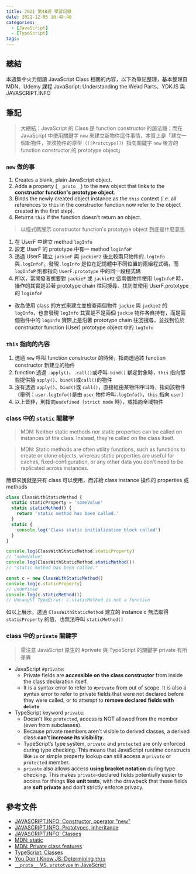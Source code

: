 ```yaml
---
title: 2021 第48週 學習記錄
date: 2021-12-05 10:48:40
categories:
  - [JavaScript]
  - [TypeScript]
tags:
---
```


## 總結

本週集中火力閱讀 JavaScript Class 相關的內容，以下為筆記整理，基本整理自 MDN、Udemy 課程 JavaScript: Understanding the Weird Parts、YDKJS 與 JAVASCRIPT.INFO

## 筆記

> 大總結：JavaScript 的 Class 是 function constructor 的語法糖；而在 JavaScript 中使用關鍵字 `new` 來建立新物件這件事情，本質上是「建立一個新物件，並該物件的原型（`[[Prototype]]`）指向關鍵字 `new` 後方的 function constructor 的 prototype object」

### `new` 做的事

1. Creates a blank, plain JavaScript object.
1. Adds a property (`__proto__`) to the new object that links to the **constructor function's prototype object**.
1. Binds the newly created object instance as the `this` context (i.e. all references to `this` in the constructor function now refer to the object created in the first step).
1. Returns `this` if the function doesn't return an object.

> 以程式碼展示 constructor function's prototype object 到底是什麼意思

<script src="https://gist.github.com/tzynwang/10863be3efdd0ad7256f7b63b7b428a0.js"></script>

1. 在 UserF 中建立 method `logInfo`
1. 設定 UserF 的 prototype 中有一 method `logInfoP`
1. 透過 UserF 建立 `jackieF` 與 `jackieF2` 後比較兩只物件的`.logInfo` 與`.logInfoP`，發現`.logInfo` 是位在記憶體中不同位置的兩組程式碼，而 `logInfoP` 則都指向 `UserF.prototype` 中的同一段程式碼
1. 所以，當開發者想要對 `jackieF` 或 `jackieF2` 這兩個物件使用 `logInfoP` 時，操作的其實是沿著 prototype chain 往回搜尋、找到並使用 UserF.prototype 的 `logInfoP`

<script src="https://gist.github.com/tzynwang/27744405dbd062612c649134907dabb8.js"></script>

- 改為使用 class 的方式來建立並檢查兩個物件 `jackie` 與 `jackie2` 的 `logInfo`，也會發現 `logInfo` 其實是不是兩個 `jackie` 物件各自持有，而是兩個物件中的 `logInfo` 實際上是沿著 prototype chain 往回搜尋，並找到位於 constructor function (User) prototype object 中的 `logInfo`

### `this` 指向的內容

1. 透過 `new` 呼叫 function constructor 的時候，指向透過該 function constructor 新建立的物件
1. function 透過 `.apply()`、`.call()`或呼叫`.bind()` 綁定對象時，`this` 指向那些提供給 `apply()`、`bind()`或`call()`的物件
1. 沒有透過 `apply()`、`bind()`或 `call()`，直接經由某物件呼叫時，指向該物件（舉例：`user.logInfo()`是由 `user` 物件呼叫`.logInfo()`，`this` 指向 `user`）
1. 以上皆非，則指向`undefined`（`strict mode` 時），或指向全域物件

### class 中的 `static` 關鍵字

> MDN: Neither static methods nor static properties can be called on instances of the class. Instead, they're called on the class itself.

> MDN: Static methods are often utility functions, such as functions to create or clone objects, whereas static properties are useful for caches, fixed-configuration, or any other data you don't need to be replicated across instances.

簡單來說就是只有 class 可以使用，而非給 class instance 操作的 properties 或 methods

```js
class ClassWithStaticMethod {
  static staticProperty = 'someValue'
  static staticMethod() {
    return 'static method has been called.'
  }
  static {
    console.log('Class static initialization block called')
  }
}

console.log(ClassWithStaticMethod.staticProperty)
// "someValue"
console.log(ClassWithStaticMethod.staticMethod())
// "static method has been called."

const c = new ClassWithStaticMethod()
console.log(c.staticProperty)
// undefined
console.log(c.staticMethod())
// Uncaught TypeError: c.staticMethod is not a function
```

如以上展示，透過 `ClassWithStaticMethod` 建立的 instance c 無法取得 `staticProperty` 的值，也無法呼叫 `staticMethod()`

### class 中的 `private` 關鍵字

> 需注意 JavaScript 原生的 #private 與 TypeScript 的關鍵字 private 有所差異

- JavaScript `#private`: 
  - Private fields are **accessible on the class constructor** from inside the class declaration itself.
  - It is a syntax error to refer to `#private` from out of scope. It is also a syntax error to refer to private fields that were not declared before they were called, or to attempt to **remove declared fields with `delete`**.
- TypeScript keyword `private`: 
  - Doesn't like `protected`, access is NOT allowed from the member (even from subclasses).
  - Because private members aren’t visible to derived classes, a derived class **can’t increase its visibility**.
  - TypeScript’s type system, `private` and `protected` are only enforced during type checking. This means that JavaScript runtime constructs like `in` or simple property lookup can still access a `private` or `protected` member.
  - `private` also allows access **using bracket notation** during type checking. This makes `private`-declared fields potentially easier to access for things **like unit tests**, with the drawback that these fields are **soft private** and don’t strictly enforce privacy.

## 參考文件

- [JAVASCRIPT.INFO: Constructor, operator "new"](https://javascript.info/constructor-new)
- [JAVASCRIPT.INFO: Prototypes, inheritance](https://javascript.info/prototypes)
- [JAVASCRIPT.INFO: Classes](https://javascript.info/classes)
- [MDN: static](https://developer.mozilla.org/en-US/docs/Web/JavaScript/Reference/Classes/static)
- [MDN: Private class features](https://developer.mozilla.org/en-US/docs/Web/JavaScript/Reference/Classes/Private_class_fields)
- [TypeScript: Classes](https://www.typescriptlang.org/docs/handbook/2/classes.html)
- [You Don't Know JS: Determining `this`](https://github.com/getify/You-Dont-Know-JS/blob/1st-ed/this%20%26%20object%20prototypes/ch2.md#determining-this)
- [`__proto__` VS. `prototype` in JavaScript](https://stackoverflow.com/questions/9959727/proto-vs-prototype-in-javascript)
